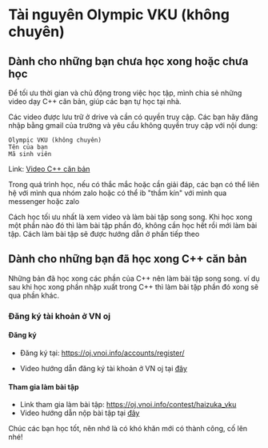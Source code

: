 # Tài nguyên Olympic  VKU (không chuyên)

## Dành cho những bạn chưa học xong hoặc chưa học

Để tối ưu thời gian và chủ động trong việc học tập, mình chia sẻ những video dạy C++ căn bản, giúp các bạn tự học tại nhà.

Các video được lưu trữ ở drive và cần có quyền truy cập. Các bạn hãy đăng nhập bằng gmail của trường và yêu cầu không quyền truy cập với nội dung:

```
Olympic VKU (không chuyên)
Tên của bạn
Mã sinh viên
```

Link: [Video C++ căn bản](https://drive.google.com/drive/folders/1WqCB3c_LbMJu8qfGIeD6wS2NlLqxbjYC?usp=drive_link)

Trong quá trình học, nếu có thắc mắc hoặc cần giải đáp, các bạn có thể liên hệ với mình qua nhóm zalo hoặc có thể ib "thầm kín" với mình qua messenger hoặc zalo

Cách học tối ưu nhất là xem video và làm bài tập song song. Khi học xong một phần nào đó thì làm bài tập phần đó, không cần học hết rồi mới làm bài tập. Cách làm bài tập sẽ được hướng dẫn ở phần tiếp theo

## Dành cho những bạn đã học xong C++ căn bản

Những bản đã học xong các phần của C++ nên làm bài tập song song. ví dụ sau khi học xong phần nhập xuất trong C++ thì làm bài tập phần đó xong sẽ qua phần khác.

### Đăng ký tài khoản ở VN oj

#### Đăng ký 

- Đăng ký tại: https://oj.vnoi.info/accounts/register/

- Video hướng dẫn đăng ký tài khoản ở VN oj tại [đây](https://drive.google.com/file/d/1EhrtN05MIVu4wSYFCDXWSSDBp9HlII1b/view)

#### Tham gia làm bài tập

- Link tham gia làm bài tập: https://oj.vnoi.info/contest/haizuka_vku
- Video hướng dẫn nộp bài tập tại [đây](https://drive.google.com/file/d/1EhrtN05MIVu4wSYFCDXWSSDBp9HlII1b/view)

Chúc các bạn học tốt, nên nhớ là có khó khăn mới có thành công, cố lên nhé!


